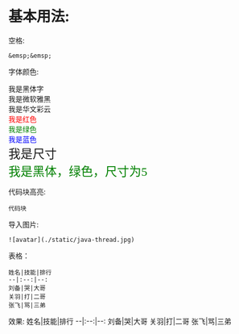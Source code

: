 # 基本用法:

空格:
```
&emsp;&emsp;
```
字体颜色:   

<font face="黑体">我是黑体字</font>   
<font face="微软雅黑">我是微软雅黑</font>  
<font face="STCAIYUN">我是华文彩云</font>  
<font color=red>我是红色</font>   
<font color=#008000>我是绿色</font>   
<font color=Blue>我是蓝色</font>   
<font size=5>我是尺寸</font>   
<font face="黑体" color=green size=5>我是黑体，绿色，尺寸为5</font>  

代码块高亮:

```key
代码块
```

导入图片:
```
![avatar](./static/java-thread.jpg)
```

表格：
```
姓名|技能|排行
--|:--:|--:
刘备|哭|大哥
关羽|打|二哥
张飞|骂|三弟

```
效果:
姓名|技能|排行
--|:--:|--:
刘备|哭|大哥
关羽|打|二哥
张飞|骂|三弟